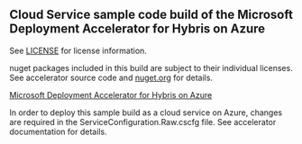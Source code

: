 Cloud Service sample code build of the Microsoft Deployment Accelerator for Hybris on Azure
----

See [LICENSE](LICENSE) for license information. 

nuget packages included in this build are subject to their individual licenses. See accelerator source code and [nuget.org](nuget.org) for details.

[Microsoft Deployment Accelerator for Hybris on Azure](https://msdeployacchybrisonazure.blob.core.windows.net/microsoft-deployment-accelerator-for-hybris-on-azure/Microsoft%20Deployment%20Accelerator%20for%20hybris%20on%20Azure.zip)

In order to deploy this sample build as a cloud service on Azure, changes are required in the ServiceConfiguration.Raw.cscfg file. See accelerator documentation for details.


